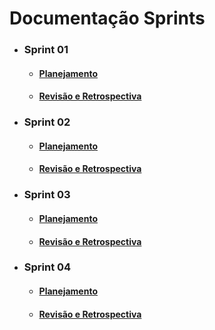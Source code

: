 # Documentação Sprints

- ### Sprint 01
  - #### [Planejamento](docs/iniciativas-extras/documentacao_sprints/Planejamento_01.md)
  - #### [Revisão e Retrospectiva](docs/iniciativas-extras/documentacao_sprints/review_01.md)
- ### Sprint 02
  - #### [Planejamento](docs/iniciativas-extras/documentacao_sprints/plaining_02.md)
  - #### [Revisão e Retrospectiva](docs/iniciativas-extras/documentacao_sprints/review_02.md)
- ### Sprint 03
  - #### [Planejamento](docs/iniciativas-extras/documentacao_sprints/plaining_03.md)
  - #### [Revisão e Retrospectiva](docs/iniciativas-extras/documentacao_sprints/review_03.md)
- ### Sprint 04
  - #### [Planejamento](docs/iniciativas-extras/documentacao_sprints/plaining_04.md)
  - #### [Revisão e Retrospectiva](docs/iniciativas-extras/documentacao_sprints/review_04.md)